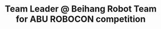 ---
layout: page
title: Team Leader @ Beihang Robot Team for ABU ROBOCON competition
tutor: Rong Liu
description: 
- Working on Force Control and MPC of quadruped Robot
img: /assets/img/BR.jpg
timespan: Jun, 2019 - Aug, 2021
---